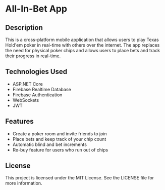 # All-In-Bet App

## Description
This is a cross-platform mobile application that allows users to play Texas Hold'em poker in real-time with others over the internet. The app replaces the need for physical poker chips and allows users to place bets and track their progress in real-time.

## Technologies Used
- ASP.NET Core
- Firebase Realtime Database
- Firebase Authentication
- WebSockets
- JWT

## Features
- Create a poker room and invite friends to join
- Place bets and keep track of your chip count
- Automatic blind and bet increments
- Re-buy feature for users who run out of chips

## License
This project is licensed under the MIT License. See the LICENSE file for more information.
